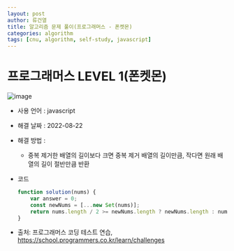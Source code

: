 ```yaml
---
layout: post
author: 류건열
title: 알고리즘 문제 풀이(프로그래머스 - 폰켓몬)
categories: algorithm
tags: [cnu, algorithm, self-study, javascript]
---
```


# 프로그래머스 LEVEL 1(폰켓몬)

  ![image](https://user-images.githubusercontent.com/34560965/185818279-6644330c-abd9-47e6-95ee-30f3cbdaf129.png)

  - 사용 언어 : javascript

  - 해결 날짜 : 2022-08-22

  - 해결 방법 :

    -  중복 제거한 배열의 길이보다 크면 중복 제거 배열의 길이만큼, 작다면 원래 배열의 길이 절반만큼 반환

  - 코드

    ```javascript
    function solution(nums) {
        var answer = 0;
        const newNums = [...new Set(nums)];
        return nums.length / 2 >= newNums.length ? newNums.length : nums.length / 2;
    }
    ```
    
  - 출처: 프로그래머스 코딩 테스트 연습, https://school.programmers.co.kr/learn/challenges

